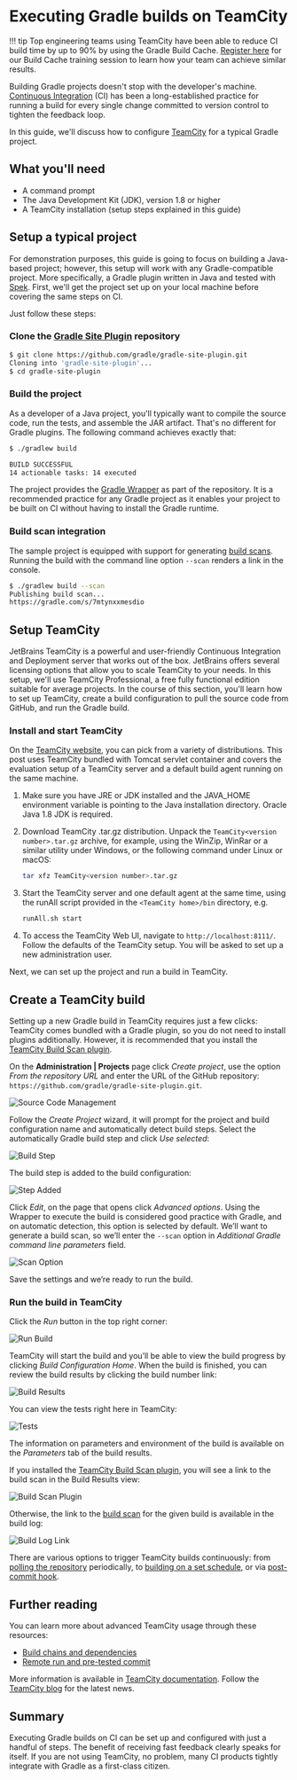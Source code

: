 # Executing Gradle builds on TeamCity

!!! tip
    Top engineering teams using TeamCity have been able to reduce CI build time by up to 90% by using the Gradle Build Cache. [Register here](https://dpeuniversity.gradle.com/app/courses/ec69d0b8-9171-4969-ac3e-82dea16f87b0) for our Build Cache training session to learn how your team can achieve similar results.

Building Gradle projects doesn't stop with the developer's machine. [Continuous Integration](https://en.wikipedia.org/wiki/Continuous_integration) (CI) has been a long-established practice for running a build for every single change committed to version control to tighten the feedback loop.

In this guide, we'll discuss how to configure [TeamCity](https://www.jetbrains.com/teamcity/) for a typical Gradle project.

## What you'll need

- A command prompt
- The Java Development Kit (JDK), version 1.8 or higher
- A TeamCity installation (setup steps explained in this guide)

## Setup a typical project

For demonstration purposes, this guide is going to focus on building a Java-based project; however, this setup will work with any Gradle-compatible project. More specifically, a Gradle plugin written in Java and tested with [Spek](https://www.spekframework.org/). First, we'll get the project set up on your local machine before covering the same steps on CI.

Just follow these steps:

### Clone the [Gradle Site Plugin](https://github.com/gradle/gradle-site-plugin) repository

```bash
$ git clone https://github.com/gradle/gradle-site-plugin.git
Cloning into 'gradle-site-plugin'...
$ cd gradle-site-plugin
```

### Build the project

As a developer of a Java project, you'll typically want to compile the source code, run the tests, and assemble the JAR artifact. That's no different for Gradle plugins. The following command achieves exactly that:

```bash
$ ./gradlew build

BUILD SUCCESSFUL
14 actionable tasks: 14 executed
```

The project provides the [Gradle Wrapper](https://docs.gradle.org/current/userguide/gradle_wrapper.html) as part of the repository. It is a recommended practice for any Gradle project as it enables your project to be built on CI without having to install the Gradle runtime.

### Build scan integration

The sample project is equipped with support for generating [build scans](https://scans.gradle.com/). Running the build with the command line option `--scan` renders a link in the console.

```bash
$ ./gradlew build --scan
Publishing build scan...
https://gradle.com/s/7mtynxxmesdio
```

## Setup TeamCity

JetBrains TeamCity is a powerful and user-friendly Continuous Integration and Deployment server that works out of the box. JetBrains offers several licensing options that allow you to scale TeamCity to your needs. In this setup, we'll use TeamCity Professional, a free fully functional edition suitable for average projects. In the course of this section, you'll learn how to set up TeamCity, create a build configuration to pull the source code from GitHub, and run the Gradle build.

### Install and start TeamCity

On the [TeamCity website](https://www.jetbrains.com/teamcity/download/), you can pick from a variety of distributions. This post uses TeamCity bundled with Tomcat servlet container and covers the evaluation setup of a TeamCity server and a default build agent running on the same machine.

1. Make sure you have JRE or JDK installed and the JAVA_HOME environment variable is pointing to the Java installation directory. Oracle Java 1.8 JDK is required.
2. Download TeamCity .tar.gz distribution. Unpack the `TeamCity<version number>.tar.gz` archive, for example, using the WinZip, WinRar or a similar utility under Windows, or the following command under Linux or macOS:

    ```bash
    tar xfz TeamCity<version number>.tar.gz
    ```

3. Start the TeamCity server and one default agent at the same time, using the runAll script provided in the `<TeamCity home>/bin` directory, e.g.

    ```bash
    runAll.sh start
    ```

4. To access the TeamCity Web UI, navigate to `http://localhost:8111/`. Follow the defaults of the TeamCity setup. You will be asked to set up a new administration user.

Next, we can set up the project and run a build in TeamCity.

## Create a TeamCity build

Setting up a new Gradle build in TeamCity requires just a few clicks: TeamCity comes bundled with a Gradle plugin, so you do not need to install plugins additionally. However, it is recommended that you install the [TeamCity Build Scan plugin](https://plugins.jetbrains.com/plugin/9326-gradle-build-scan-integration).

On the **Administration | Projects** page click _Create project_, use the option _From the repository URL_ and enter the URL of the GitHub repository: `https://github.com/gradle/gradle-site-plugin.git`.

![Source Code Management](images/teamcity-create-project.png)

Follow the _Create Project_ wizard, it will prompt for the project and build configuration name and automatically detect build steps. Select the automatically Gradle build step and click _Use selected_:

![Build Step](images/teamcity-build-step.png)

The build step is added to the build configuration:

![Step Added](images/teamcity-step-added.png)

Click _Edit_, on the page that opens click _Advanced options_. Using the Wrapper to execute the build is considered good practice with Gradle, and on automatic detection, this option is selected by default. We’ll want to generate a build scan, so we’ll enter the `--scan` option in _Additional Gradle command line parameters_ field.

![Scan Option](images/teamcity-scan.png)

Save the settings and we’re ready to run the build.

### Run the build in TeamCity

Click the _Run_ button in the top right corner:

![Run Build](images/teamcity-step-upd.png)

TeamCity will start the build and you’ll be able to view the build progress by clicking _Build Configuration Home_. When the build is finished, you can review the build results by clicking the build number link:

![Build Results](images/teamcity-results.png)

You can view the tests right here in TeamCity:

![Tests](images/teamcity-tests.png)

The information on parameters and environment of the build is available on the _Parameters_ tab of the build results.

If you installed the [TeamCity Build Scan plugin](https://plugins.jetbrains.com/plugin/9326-gradle-build-scan-integration), you will see a link to the build scan in the Build Results view:

![Build Scan Plugin](images/teamcity-build-scan-plugin.png)

Otherwise, the link to the [build scan](https://scans.gradle.com) for the given build is available in the build log:

![Build Log Link](images/teamcity-log-link.png)

There are various options to trigger TeamCity builds continuously: from [polling the repository](https://www.jetbrains.com/help/teamcity/configuring-build-triggers.html) periodically, to [building on a set schedule](https://www.jetbrains.com/help/teamcity/configuring-schedule-triggers.html), or via [post-commit hook](https://www.jetbrains.com/help/teamcity/configuring-vcs-post-commit-hooks-for-teamcity.html).

## Further reading

You can learn more about advanced TeamCity usage through these resources:

- [Build chains and dependencies](https://www.jetbrains.com/help/teamcity/build-dependencies-setup.html)
- [Remote run and pre-tested commit](https://www.jetbrains.com/help/teamcity/pre-tested-delayed-commit.html)

More information is available in [TeamCity documentation](https://www.jetbrains.com/help/teamcity/teamcity-documentation.html). Follow the [TeamCity blog](https://blog.jetbrains.com/teamcity/) for the latest news.

## Summary

Executing Gradle builds on CI can be set up and configured with just a handful of steps. The benefit of receiving fast feedback clearly speaks for itself. If you are not using TeamCity, no problem, many CI products tightly integrate with Gradle as a first-class citizen.